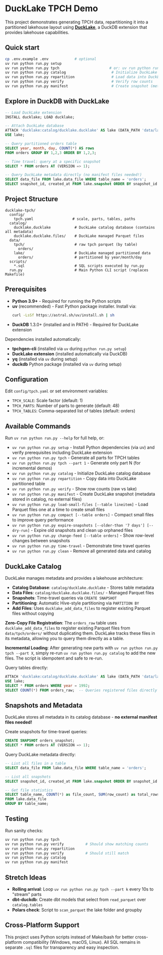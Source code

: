 # DuckLake TPCH Demo

This project demonstrates generating TPCH data, repartitioning it into a partitioned lakehouse layout using **[DuckLake](https://ducklake.select/docs/stable/)**, a DuckDB extension that provides lakehouse capabilities.

## Quick start

```bash
cp .env.example .env            # optional
uv run python run.py setup
uv run python run.py tpch                       # or: uv run python run.py tpch --part 1 (repeat for N)
uv run python run.py catalog                     # Initialize DuckLake catalog
uv run python run.py repartition                 # Load data into DuckLake partitioned table
uv run python run.py verify                      # Verify row counts
uv run python run.py manifest                    # Create snapshot (metadata in DuckLake)
```

## Explore in DuckDB with DuckLake

```sql
-- Load DuckLake extension
INSTALL ducklake; LOAD ducklake;

-- Attach DuckLake database
ATTACH 'ducklake:catalog/ducklake.ducklake' AS lake (DATA_PATH 'data/lake/');
USE lake;

-- Query partitioned orders table
SELECT year, month, day, COUNT(*) AS rows
FROM orders GROUP BY 1,2,3 ORDER BY 1,2,3;

-- Time travel: query at a specific snapshot
SELECT * FROM orders AT (VERSION => 1);

-- Query DuckLake metadata directly (no manifest files needed!)
SELECT data_file FROM lake.data_file WHERE table_name = 'orders';
SELECT snapshot_id, created_at FROM lake.snapshot ORDER BY snapshot_id DESC;
```

## Project Structure

```
ducklake-tpch/
  config/
    tpch.yaml                  # scale, parts, tables, paths
  catalog/
    ducklake.ducklake           # DuckLake catalog database (contains all metadata)
    ducklake.ducklake.files/    # DuckLake managed Parquet files
  data/
    tpch/                       # raw tpch parquet (by table)
      orders/
    lake/                       # DuckLake managed partitioned data
      orders/                   # partitioned by year/month/day
  scripts/
    *.sql                       # SQL scripts executed by run.py
  run.py                        # Main Python CLI script (replaces Makefile)
```

## Prerequisites

- **Python 3.9+** - Required for running the Python scripts
- **uv** (recommended) - Fast Python package installer. Install via:
  ```bash
  curl -LsSf https://astral.sh/uv/install.sh | sh
  ```
- **DuckDB** 1.3.0+ (installed and in PATH) - Required for DuckLake extension

Dependencies installed automatically:
- **tpchgen-cli** (installed via `uv` during `python run.py setup`)
- **DuckLake extension** (installed automatically via DuckDB)
- **yq** (installed via `uv` during setup)
- **duckdb** Python package (installed via `uv` during setup)

## Configuration

Edit `config/tpch.yaml` or set environment variables:
- `TPCH_SCALE`: Scale factor (default: 1)
- `TPCH_PARTS`: Number of parts to generate (default: 48)
- `TPCH_TABLES`: Comma-separated list of tables (default: orders)

## Available Commands

Run `uv run python run.py --help` for full help, or:

- `uv run python run.py setup` - Install Python dependencies (via uv) and verify prerequisites including DuckLake extension
- `uv run python run.py tpch` - Generate all parts for TPCH tables
- `uv run python run.py tpch --part 1` - Generate only part N (for incremental demos)
- `uv run python run.py catalog` - Initialize DuckLake catalog database
- `uv run python run.py repartition` - Copy data into DuckLake partitioned table
- `uv run python run.py verify` - Show row counts (raw vs lake)
- `uv run python run.py manifest` - Create DuckLake snapshot (metadata stored in catalog, no external files)
- `uv run python run.py load-small-files [--table lineitem]` - Load Parquet files one at a time to create small files
- `uv run python run.py compact [--table orders]` - Compact small files to improve query performance
- `uv run python run.py expire-snapshots [--older-than '7 days'] [--dry-run]` - Expire old snapshots and clean up orphaned files
- `uv run python run.py change-feed [--table orders]` - Show row-level changes between snapshots
- `uv run python run.py time-travel` - Demonstrate time travel queries
- `uv run python run.py clean` - Remove all generated data and catalog

## DuckLake Catalog

DuckLake manages metadata and provides a lakehouse architecture:

- **Catalog Database**: `catalog/ducklake.ducklake` - Stores table metadata
- **Data Files**: `catalog/ducklake.ducklake.files/` - Managed Parquet files
- **Snapshots**: Time-travel queries via `CREATE SNAPSHOT`
- **Partitioning**: Automatic Hive-style partitioning via `PARTITION BY`
- **Add Files**: Uses `ducklake_add_data_files` to register existing Parquet files without copying

**Zero-Copy File Registration**: The `orders_raw` table uses `ducklake_add_data_files` to register existing Parquet files from `data/tpch/orders/` without duplicating them. DuckLake tracks these files in its metadata, allowing you to query them directly as a table.

**Incremental Loading**: After generating new parts with `uv run python run.py tpch --part X`, simply re-run `uv run python run.py catalog` to add the new files. The script is idempotent and safe to re-run.

Query tables directly:
```sql
ATTACH 'ducklake:catalog/ducklake.ducklake' AS lake (DATA_PATH 'data/lake/');
USE lake;
SELECT * FROM orders WHERE year = 1992;
SELECT COUNT(*) FROM orders_raw;  -- Queries registered files directly
```

## Snapshots and Metadata

DuckLake stores all metadata in its catalog database - **no external manifest files needed!**

Create snapshots for time-travel queries:
```sql
CREATE SNAPSHOT orders_snapshot;
SELECT * FROM orders AT (VERSION => 1);
```

Query DuckLake metadata directly:
```sql
-- List all files in a table
SELECT data_file FROM lake.data_file WHERE table_name = 'orders';

-- List all snapshots
SELECT snapshot_id, created_at FROM lake.snapshot ORDER BY snapshot_id DESC;

-- Get file statistics
SELECT table_name, COUNT(*) as file_count, SUM(row_count) as total_rows
FROM lake.data_file
GROUP BY table_name;
```

## Testing

Run sanity checks:
```bash
uv run python run.py tpch
uv run python run.py verify          # Should show matching counts
uv run python run.py repartition
uv run python run.py verify          # Should still match
uv run python run.py catalog
uv run python run.py manifest
```

## Stretch Ideas

- **Rolling arrival**: Loop `uv run python run.py tpch --part k` every 10s to "stream" parts
- **dbt-duckdb**: Create dbt models that select from `read_parquet` over `catalog.tables`
- **Polars check**: Script to `scan_parquet` the lake folder and groupby

## Cross-Platform Support

This project uses Python scripts instead of Make/bash for better cross-platform compatibility (Windows, macOS, Linux). All SQL remains in separate `.sql` files for transparency and easy inspection.


